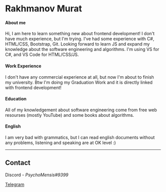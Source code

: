 # Rakhmanov Murat
#### About me
Hi, I am here to learn something new about frontend development! I don't have much experience, but I'm trying. I've had some experience with C#, HTML/CSS, Bootstrap, Git. Looking forward to learn JS and expand my knowledge about the software engineering and algorithms. I'm using VS  for C#, and VS Code for HTML/CSS/JS. 
#### Work Experience
I don't have any commercial experience at all, but now I'm about to finish my university. Btw I'm doing my Graduation Work and it is directly linked with frontend development!
#### Education

All of my knowledgement about software engineering come from free web resourses (mostly YouTube) and some books about algorithms. 
#### English
I am very bad with grammatics, but I can read english documents without any problems, listening and speaking are at OK level :)
___
## Contact
Discord - _PsychoMensis#9399_

[Telegram](https://t.me/PsychoMensis)


